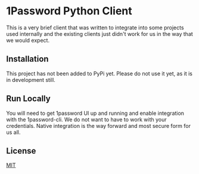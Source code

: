
# 1Password Python Client

This is a very brief client that was written to integrate into some projects used internally and the existing clients just didn't work for us in the way that we would expect.



## Installation

This project has not been added to PyPi yet. Please do not use it yet, as it is in development still. 
## Run Locally

You will need to get 1password UI up and running and enable integration with the 1password-cli. We do not want to have to work with your credentials. Native integration is the way forward and most secure form for us all. 
## License

[MIT](https://choosealicense.com/licenses/mit/)


